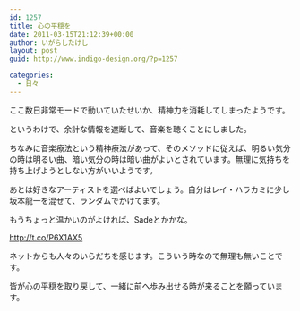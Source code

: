 ```yaml
---
id: 1257
title: 心の平穏を
date: 2011-03-15T21:12:39+00:00
author: いがらしたけし
layout: post
guid: http://www.indigo-design.org/?p=1257

categories:
  - 日々
---
```

ここ数日非常モードで動いていたせいか、精神力を消耗してしまったようです。 

というわけで、余計な情報を遮断して、音楽を聴くことにしました。 

ちなみに音楽療法という精神療法があって、そのメソッドに従えば、明るい気分の時は明るい曲、暗い気分の時は暗い曲がよいとされています。無理に気持ちを持ち上げようとしない方がいいようです。

あとは好きなアーティストを選べばよいでしょう。自分はレイ・ハラカミに少し坂本龍一を混ぜて、ランダムでかけてます。 

もうちょっと温かいのがよければ、Sadeとかかな。
  
<http://t.co/P6X1AX5> 

ネットからも人々のいらだちを感じます。こういう時なので無理も無いことです。
  
皆が心の平穏を取り戻して、一緒に前へ歩み出せる時が来ることを願っています。
